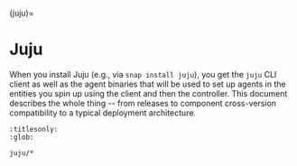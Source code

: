 (juju)=
# Juju

When you install Juju (e.g., via `snap install juju`), you get the `juju` CLI client as well as the agent binaries that will be used to set up agents in the entities you spin up using the client and then the controller. This document describes the whole thing -- from releases to component cross-version compatibility to a typical deployment architecture.


```{toctree}
:titlesonly:
:glob:

juju/*
```
